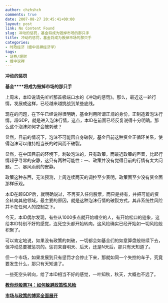 ```yaml
---
author: chzhshch
comments: true
date: 2007-08-27 20:45:41+00:00
layout: post
link: No Content Found
slug: 冲动的惩罚，基金将成为毁掉市场的那只手
title: 冲动的惩罚，基金将成为毁掉市场的那只手
categories:
- 时政经济（缠中说禅经济学）
tags:
- 证券/理财
- 缠中说禅
---
```


			

**冲动的惩罚**

**基金****将成为毁掉市场的那只手**

上周末，本ID说请先听听那首极端口水的《冲动的惩罚》。那么，最近这一轮行情，发展成这样，已经越来越挑战到某些底线。

现在的问题，在下午已经说得很明确，基金利用所谓正规的身份，正制造着泡沫行情。超GDP，就是进入泡沫行情，这点，本ID在前面已经反复说得十分明确。那么这个泡沫如何才会被刺破？

显然，目前的情况下，泡沫不可能因自身破裂，基金目前这种资金正循环关系，使得泡沫可以维持相当长的时间而不破裂。

显然，在中国目前的环境下，刺破泡沫的，只有政策。而最近政策的声音，比起行情超乎寻常的安静，这只有两种可能性：一、政策并没有觉得目前的行情有太大问题。二、暴风雨前的安静。

政策这种东西，无法预测，上周连续两天的调控至少表明，政策面至少没有资金面那样乐观。

本ID在超GDP后，就明确说过，不再买入任何股票，而只是持有，并把可能的资金转向其他领域，最主要的原因，就是这种泡沫行情的破裂方式，其非系统性风险并不在任何人的控制之下。

今天，本ID偶尔发现，有些从1000多点就开始唱空的人，有开始松口的迹象，这给本ID特别不好的感觉，连死空头都开始转向，这风险确实已经开始如一切风险般积聚了。

可以肯定地说，如果没有政策的刺破，一切都会如基金们的如意算盘般继续下去，但冲动总要被惩罚的。惩罚来自明天、后天，还是N天后，那只有天知道了。

但一个市场，如果发展到只有惩罚才会停止下来，那就如同一个失控的车子，究竟要发生什么，那只有天知道了。

一些死空头转向，给了本ID相当不好的感觉，一叶知秋，秋天，大概也不远了。

[**教你炒股票74：如何躲避政策性风险**](http://blog.sina.com.cn/s/blog_486e105c01000cej.html)

[**市场与政策的博弈全面展开**](http://blog.sina.com.cn/s/blog_486e105c01000ceq.html)
